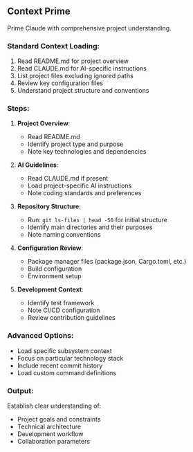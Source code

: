 ## Context Prime

Prime Claude with comprehensive project understanding.

### Standard Context Loading:

1. Read README.md for project overview
2. Read CLAUDE.md for AI-specific instructions
3. List project files excluding ignored paths
4. Review key configuration files
5. Understand project structure and conventions

### Steps:

1. **Project Overview**:
   - Read README.md
   - Identify project type and purpose
   - Note key technologies and dependencies

2. **AI Guidelines**:
   - Read CLAUDE.md if present
   - Load project-specific AI instructions
   - Note coding standards and preferences

3. **Repository Structure**:
   - Run: `git ls-files | head -50` for initial structure
   - Identify main directories and their purposes
   - Note naming conventions

4. **Configuration Review**:
   - Package manager files (package.json, Cargo.toml, etc.)
   - Build configuration
   - Environment setup

5. **Development Context**:
   - Identify test framework
   - Note CI/CD configuration
   - Review contribution guidelines

### Advanced Options:

- Load specific subsystem context
- Focus on particular technology stack
- Include recent commit history
- Load custom command definitions

### Output:

Establish clear understanding of:

- Project goals and constraints
- Technical architecture
- Development workflow
- Collaboration parameters
